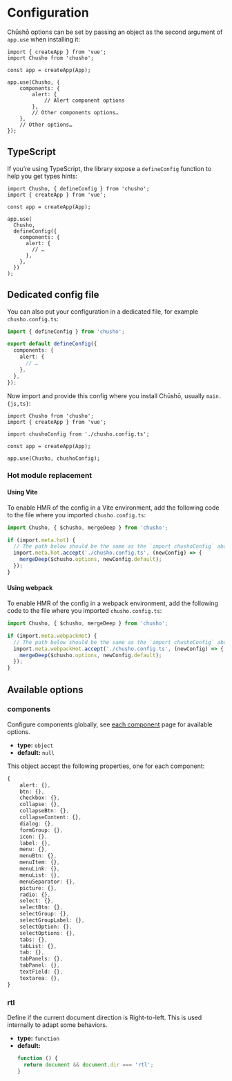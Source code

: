 # Configuration

Chūshō options can be set by passing an object as the second argument of `app.use` when installing it:

```js{6-14}
import { createApp } from 'vue';
import Chusho from 'chusho';

const app = createApp(App);

app.use(Chusho, {
    components: {
        alert: {
            // Alert component options
        },
        // Other components options…
    },
    // Other options…
});
```

## TypeScript

If you’re using TypeScript, the library expose a `defineConfig` function to help you get types hints:

```ts{8,14}
import Chusho, { defineConfig } from 'chusho';
import { createApp } from 'vue';

const app = createApp(App);

app.use(
  Chusho,
  defineConfig({
    components: {
      alert: {
        // …
      },
    },
  })
);
```

## Dedicated config file

You can also put your configuration in a dedicated file, for example `chusho.config.ts`:

```ts
import { defineConfig } from 'chusho';

export default defineConfig({
  components: {
    alert: {
      // …
    },
  },
});
```

Now import and provide this config where you install Chūshō, usually `main.{js,ts}`:

```ts{4,8}
import Chusho from 'chusho';
import { createApp } from 'vue';

import chushoConfig from './chusho.config.ts';

const app = createApp(App);

app.use(Chusho, chushoConfig);
```

### Hot module replacement

#### Using Vite

To enable HMR of the config in a Vite environment, add the following code to the file where you imported `chusho.config.ts`:

```ts
import Chusho, { $chusho, mergeDeep } from 'chusho';

if (import.meta.hot) {
  // The path below should be the same as the `import chushoConfig` above
  import.meta.hot.accept('./chusho.config.ts', (newConfig) => {
    mergeDeep($chusho.options, newConfig.default);
  });
}
```

#### Using webpack

To enable HMR of the config in a webpack environment, add the following code to the file where you imported `chusho.config.ts`:

```ts
import Chusho, { $chusho, mergeDeep } from 'chusho';

if (import.meta.webpackHot) {
  // The path below should be the same as the `import chushoConfig` above
  import.meta.webpackHot.accept('./chusho.config.ts', (newConfig) => {
    mergeDeep($chusho.options, newConfig.default);
  });
}
```

## Available options

### components

Configure components globally, see [each component](/guide/components) page for available options.

- **type:** `object`
- **default:** `null`

This object accept the following properties, one for each component:

```ts
{
    alert: {},
    btn: {},
    checkbox: {},
    collapse: {},
    collapseBtn: {},
    collapseContent: {},
    dialog: {},
    formGroup: {},
    icon: {},
    label: {},
    menu: {},
    menuBtn: {},
    menuItem: {},
    menuLink: {},
    menuList: {},
    menuSeparator: {},
    picture: {},
    radio: {},
    select: {},
    selectBtn: {},
    selectGroup: {},
    selectGroupLabel: {},
    selectOption: {},
    selectOptions: {},
    tabs: {},
    tabList: {},
    tab: {},
    tabPanels: {},
    tabPanel: {},
    textField: {},
    textarea: {},
}
```

### rtl

Define if the current document direction is Right-to-left. This is used internally to adapt some behaviors.

- **type:** `function`
- **default:**
  ```js
  function () {
    return document && document.dir === 'rtl';
  }
  ```
